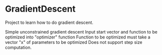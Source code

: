# GradientDescent

Project to learn how to do gradient descent.

Simple unconstrained gradient descent
Input start vector and function to be optimized into "optimizer" function
Function to be optimized must take a vector "x" of parameters to be optimized
Does not support step size computation. 
